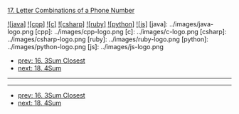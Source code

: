 [17. Letter Combinations of a Phone Number](https://leetcode.com/problems/letter-combinations-of-a-phone-number/)

[![java]](../java/017-letter-combinations-of-a-phone-number.md)
[![cpp]](../cpp/017-letter-combinations-of-a-phone-number.md)
[![c]](../c/017-letter-combinations-of-a-phone-number.md)
[![csharp]](../csharp/017-letter-combinations-of-a-phone-number.md)
[![ruby]](../ruby/017-letter-combinations-of-a-phone-number.md)
[![python]](../python/017-letter-combinations-of-a-phone-number.md)
[![js]](../js/017-letter-combinations-of-a-phone-number.md)
[java]: ../images/java-logo.png
[cpp]: ../images/cpp-logo.png
[c]: ../images/c-logo.png
[csharp]: ../images/csharp-logo.png
[ruby]: ../images/ruby-logo.png
[python]: ../images/python-logo.png
[js]: ../images/js-logo.png

- [prev: 16. 3Sum Closest](016-3sum-closest.md)
- [next: 18. 4Sum](018-4sum.md)

---


---

- [prev: 16. 3Sum Closest](016-3sum-closest.md)
- [next: 18. 4Sum](018-4sum.md)
